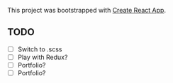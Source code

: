 This project was bootstrapped with [Create React App](https://github.com/facebookincubator/create-react-app).

## TODO

- [ ] Switch to .scss
- [ ] Play with Redux?
- [ ] Portfolio?
- [ ] Portfolio?
